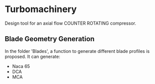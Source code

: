 # Turbomachinery

Design tool for an axial flow COUNTER ROTATING compressor.

## Blade Geometry Generation

In the folder 'Blades', a function to generate different blade profiles is proposed. It can generate:
- Naca 65
- DCA
- MCA
